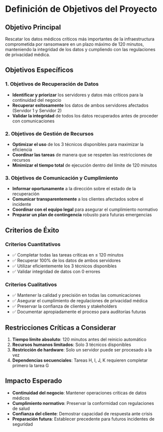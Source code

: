 # Definición de Objetivos del Proyecto

## Objetivo Principal
Rescatar los datos médicos críticos más importantes de la infraestructura comprometida por ransomware en un plazo máximo de 120 minutos, manteniendo la integridad de los datos y cumpliendo con las regulaciones de privacidad médica.

## Objetivos Específicos

### 1. Objetivos de Recuperación de Datos
- **Identificar y priorizar** los servidores y datos más críticos para la continuidad del negocio
- **Recuperar exitosamente** los datos de ambos servidores afectados (Servidor 1 y Servidor 2)
- **Validar la integridad** de todos los datos recuperados antes de proceder con comunicaciones

### 2. Objetivos de Gestión de Recursos
- **Optimizar el uso** de los 3 técnicos disponibles para maximizar la eficiencia
- **Coordinar las tareas** de manera que se respeten las restricciones de recursos
- **Minimizar el tiempo total** de ejecución dentro del límite de 120 minutos

### 3. Objetivos de Comunicación y Cumplimiento
- **Informar oportunamente** a la dirección sobre el estado de la recuperación
- **Comunicar transparentemente** a los clientes afectados sobre el incidente
- **Coordinar con el equipo legal** para asegurar el cumplimiento normativo
- **Preparar un plan de contingencia** robusto para futuras emergencias

## Criterios de Éxito

### Criterios Cuantitativos
- ✅ Completar todas las tareas críticas en ≤ 120 minutos
- ✅ Recuperar 100% de los datos de ambos servidores
- ✅ Utilizar eficientemente los 3 técnicos disponibles
- ✅ Validar integridad de datos con 0 errores

### Criterios Cualitativos
- ✅ Mantener la calidad y precisión en todas las comunicaciones
- ✅ Asegurar el cumplimiento de regulaciones de privacidad médica
- ✅ Preservar la confianza de clientes y stakeholders
- ✅ Documentar apropiadamente el proceso para auditorías futuras

## Restricciones Críticas a Considerar
1. **Tiempo límite absoluto**: 120 minutos antes del reinicio automático
2. **Recursos humanos limitados**: Solo 3 técnicos disponibles
3. **Restricción de hardware**: Solo un servidor puede ser procesado a la vez
4. **Dependencias secuenciales**: Tareas H, I, J, K requieren completar primero la tarea G

## Impacto Esperado
- **Continuidad del negocio**: Mantener operaciones críticas de datos médicos
- **Cumplimiento normativo**: Preservar la conformidad con regulaciones de salud
- **Confianza del cliente**: Demostrar capacidad de respuesta ante crisis
- **Preparación futura**: Establecer precedente para futuros incidentes de seguridad